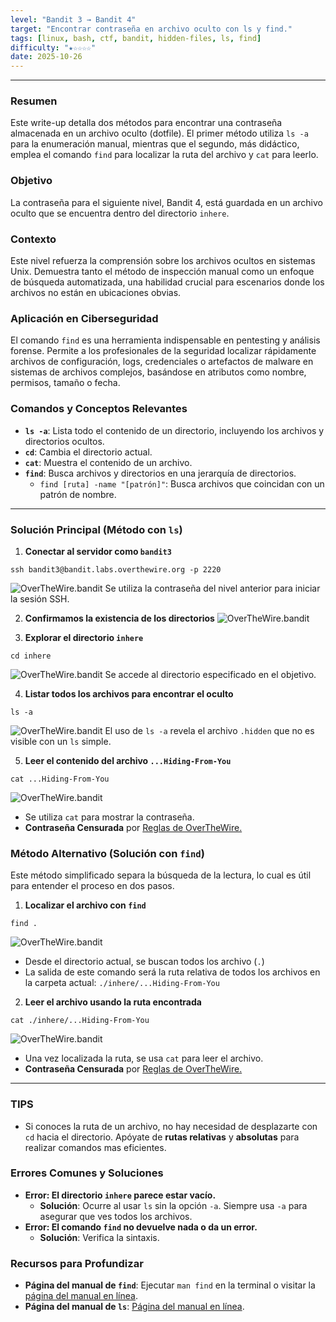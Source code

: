 ```yaml
---
level: "Bandit 3 → Bandit 4"
target: "Encontrar contraseña en archivo oculto con ls y find."
tags: [linux, bash, ctf, bandit, hidden-files, ls, find]
difficulty: "★☆☆☆☆"
date: 2025-10-26
---
```

---
### Resumen
Este write-up detalla dos métodos para encontrar una contraseña almacenada en un archivo oculto (dotfile). El primer método utiliza `ls -a` para la enumeración manual, mientras que el segundo, más didáctico, emplea el comando `find` para localizar la ruta del archivo y `cat` para leerlo.

### Objetivo
La contraseña para el siguiente nivel, Bandit 4, está guardada en un archivo oculto que se encuentra dentro del directorio `inhere`.

### Contexto
Este nivel refuerza la comprensión sobre los archivos ocultos en sistemas Unix. Demuestra tanto el método de inspección manual como un enfoque de búsqueda automatizada, una habilidad crucial para escenarios donde los archivos no están en ubicaciones obvias.

### Aplicación en Ciberseguridad
El comando `find` es una herramienta indispensable en pentesting y análisis forense. Permite a los profesionales de la seguridad localizar rápidamente archivos de configuración, logs, credenciales o artefactos de malware en sistemas de archivos complejos, basándose en atributos como nombre, permisos, tamaño o fecha.

### Comandos y Conceptos Relevantes
*   **`ls -a`**: Lista todo el contenido de un directorio, incluyendo los archivos y directorios ocultos.
*   **`cd`**: Cambia el directorio actual.
*   **`cat`**: Muestra el contenido de un archivo.
*   **`find`**: Busca archivos y directorios en una jerarquía de directorios.
    *   `find [ruta] -name "[patrón]"`: Busca archivos que coincidan con un patrón de nombre.

---
### Solución Principal (Método con `ls`)

1.  **Conectar al servidor como `bandit3`**
```
ssh bandit3@bandit.labs.overthewire.org -p 2220
```
![OverTheWire.bandit](content/_WRITEUPS/OverTheWire/bandit/assets/OverTheWire.bandit18.png)
    Se utiliza la contraseña del nivel anterior para iniciar la sesión SSH.

2. **Confirmamos la existencia de los directorios**
![OverTheWire.bandit](content/_WRITEUPS/OverTheWire/bandit/assets/OverTheWire.bandit17.png)

3. **Explorar el directorio `inhere`**
```
cd inhere
```
![OverTheWire.bandit](content/_WRITEUPS/OverTheWire/bandit/assets/OverTheWire.bandit16.png)
    Se accede al directorio especificado en el objetivo.

4.  **Listar todos los archivos para encontrar el oculto**
```
ls -a
```
![OverTheWire.bandit](content/_WRITEUPS/OverTheWire/bandit/assets/OverTheWire.bandit15.png)
    El uso de `ls -a` revela el archivo `.hidden` que no es visible con un `ls` simple.

5.  **Leer el contenido del archivo `...Hiding-From-You`**
```
cat ...Hiding-From-You
```
![OverTheWire.bandit](content/_WRITEUPS/OverTheWire/bandit/assets/OverTheWire.bandit14.png)
- Se utiliza `cat` para mostrar la contraseña.
- **Contraseña Censurada** por [Reglas de OverTheWire.](https://overthewire.org/rules/)
### Método Alternativo (Solución con `find`)

Este método simplificado separa la búsqueda de la lectura, lo cual es útil para entender el proceso en dos pasos.

1.  **Localizar el archivo con `find`**
```
find . 
```
![OverTheWire.bandit](content/_WRITEUPS/OverTheWire/bandit/assets/OverTheWire.bandit13.png)
- Desde el directorio actual, se buscan todos los archivo (`.`)
- La salida de este comando será la ruta relativa de todos los archivos en la carpeta actual: `./inhere/...Hiding-From-You`

2.  **Leer el archivo usando la ruta encontrada**
```
cat ./inhere/...Hiding-From-You
```
![OverTheWire.bandit](content/_WRITEUPS/OverTheWire/bandit/assets/OverTheWire.bandit19.png)
- Una vez localizada la ruta, se usa `cat` para leer el archivo.
- **Contraseña Censurada** por [Reglas de OverTheWire.](https://overthewire.org/rules/)
---

### TIPS
* Si conoces la ruta de un archivo, no hay necesidad de desplazarte con `cd` hacia el directorio. Apóyate de **rutas relativas** y **absolutas** para realizar comandos mas eficientes.

### Errores Comunes y Soluciones

*   **Error: El directorio `inhere` parece estar vacío.**
    *   **Solución**: Ocurre al usar `ls` sin la opción `-a`. Siempre usa `-a` para asegurar que ves todos los archivos.
*   **Error: El comando `find` no devuelve nada o da un error.**
    *   **Solución**: Verifica la sintaxis.

### Recursos para Profundizar
*   **Página del manual de `find`**: Ejecutar `man find` en la terminal o visitar la [página del manual en línea](https://man7.org/linux/man-pages/man1/find.1.html).
*   **Página del manual de `ls`**: [Página del manual en línea](https://man7.org/linux/man-pages/man1/ls.1.html).

